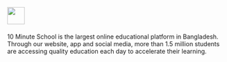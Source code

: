<a href="https://10minuteschool.com" style="border-style: none;">
  <img src="https://cdn.10minuteschool.com/images/svg/10mslogo-svg.svg?w=100&h=27" height="40">
</a>

<p style="margin-top: 20px;">
10 Minute School is the largest online educational platform in Bangladesh. Through our website, app and social media, more than 1.5 million students are accessing quality education each day to accelerate their learning. 
</p>
